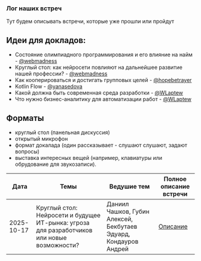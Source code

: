 ### Лог наших встреч 

Тут будем описывать встречи, которые уже прошли или пройдут

## Идеи для докладов:

- Состояние олимпиадного программирования и его влияние на найм - [@webmadness](https://t.me/webmadness)
- Круглый стол: как нейросети повлияют на дальнейшее развитие нашей профессии? - [@webmadness](https://t.me/webmadness)
- Как кооперироваться и достигать групповых целей - [@hopebetrayer](https://t.me/hopebetrayer)
- Kotlin Flow - [@yanasedova](https://t.me/yanasedova)
- Какой должна быть современная среда разработки - [@WLaptew](https://t.me/WLaptew)
- Что нужно бизнес-аналитику для автоматизации работ - [@WLaptew](https://t.me/WLaptew)

## Форматы

- круглый стол (панельная дискуссия)
- открытый микрофон
- формат докалада (один рассказывает - слушают слушают, задают вопросы)
- выставка интересных вещей (например, клавиатуры или обрудование для звукозаписи).


Дата | Темы | Ведушие тем | Полное описание встречи
-----|------|-------------|--------
2025-10-17 | Круглый стол: Нейросети и будущее ИТ-рынка: угроза для разработчиков или новые возможности? | Даниил Чашков, Губин Алексей, Бекбутаев Эдуард, Кондауров Андрей | [Описание](./1-2025-10-17-initial-meetup/1-2025-10-17-initial-meetup.md)

